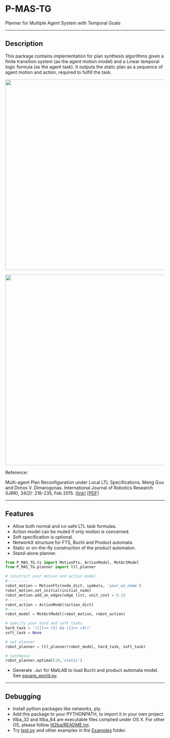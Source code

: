 P-MAS-TG
========

Planner for Multiple Agent System with Temporal Goals 

-----
Description
-----
This package contains implementation for plan synthesis algorithms given a finite transition system (as the agent motion model) and a Linear temporal logic formula (as the agent task). It outputs the static plan as a sequence of agent motion and action, required to fulfill the task. 

<p align="center">  
  <img src="https://github.com/MengGuo/P_MAS_TG/blob/master/Intro/figures/collaborate.jpg" width="600"/>
</p>

<p align="center">  
  <img src="https://github.com/MengGuo/P_MAS_TG/blob/master/Intro/figures/nor.png" width="600"/>
</p>

Reference:

Multi-agent Plan Reconfiguration under Local LTL Specifications.
Meng Guo and Dimos V. Dimarogonas. International Journal of Robotics Research (IJRR), 34(2): 218-235, Feb 2015. [\[link\]](http://journals.sagepub.com/doi/abs/10.1177/0278364914546174) [\[PDF\]](https://people.kth.se/~mengg/papers/ijrr15.pdf) 


-----
Features
-----
* Allow both normal and co-safe LTL task formulas. 
* Action model can be muted if only motion is concerned.
* Soft specification is optional.
* NetworkX structure for FTS, Buchi and Product automata.
* Static or on-the-fly construction of the product automaton.
* Stand-alone planner.

```python
from P_MAS_TG.ts import MotionFts, ActionModel, MotActModel
from P_MAS_TG.planner import ltl_planner

# construct your motion and action model
#---------
robot_motion = MotionFts(node_dict, symbols, 'your_ws_name')
robot_motion.set_initial(initial_node)
robot_motion.add_un_edges(edge_list, unit_cost = 0.1)
#---------
robot_action = ActionModel(action_dict)
#---------
robot_model = MotActModel(robot_motion, robot_action)

# specify your hard and soft tasks
hard_task = '(([]<> r3) && ([]<> r4))'
soft_task = None

# set planner
robot_planner = ltl_planner(robot_model, hard_task, soft_task)

# synthesis
robot_planner.optimal(10,'static')
```

* Generate `.dat` for MatLAB to load Buchi and product automata model. See [square_world.py](https://github.com/MengGuo/P_MAS_TG/blob/master/Intro/Examples/to_matlab/square_world.py).





----
Debugging
----
* Install python packages like networkx, ply.
* Add this package to your PYTHONPATH, to import it in your own project.
* ltlba_32 and ltlba_64 are executable files complied under OS X. For other OS, please follow [ltl2ba/README.txt](https://github.com/MengGuo/P_MAS_TG/blob/master/Install_ltl2ba/README.txt).
* Try [test.py](https://github.com/MengGuo/P_MAS_TG/blob/master/test.py) and other examples in the [Examples](https://github.com/MengGuo/P_MAS_TG/tree/master/Intro/Examples) folder. 